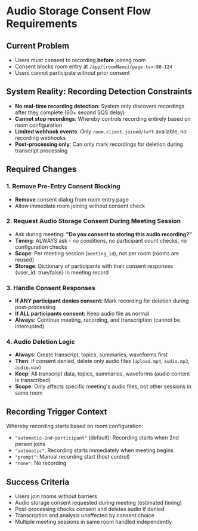 # Audio Storage Consent Flow Requirements

## Current Problem
- Users must consent to recording **before** joining room
- Consent blocks room entry at `/app/[roomName]/page.tsx:80-124`
- Users cannot participate without prior consent

## System Reality: Recording Detection Constraints
- **No real-time recording detection**: System only discovers recordings after they complete (60+ second SQS delay)
- **Cannot stop recordings**: Whereby controls recording entirely based on room configuration
- **Limited webhook events**: Only `room.client.joined/left` available, no recording webhooks
- **Post-processing only**: Can only mark recordings for deletion during transcript processing

## Required Changes

### 1. Remove Pre-Entry Consent Blocking
- **Remove** consent dialog from room entry page
- Allow immediate room joining without consent check

### 2. Request Audio Storage Consent During Meeting Session
- Ask during meeting: **"Do you consent to storing this audio recording?"**
- **Timing**: ALWAYS ask - no conditions, no participant count checks, no configuration checks
- **Scope**: Per meeting session (`meeting_id`), not per room (rooms are reused)
- **Storage**: Dictionary of participants with their consent responses {user_id: true/false} in meeting record

### 3. Handle Consent Responses
- **If ANY participant denies consent:** Mark recording for deletion during post-processing
- **If ALL participants consent:** Keep audio file as normal
- **Always:** Continue meeting, recording, and transcription (cannot be interrupted)

### 4. Audio Deletion Logic
- **Always**: Create transcript, topics, summaries, waveforms first
- **Then**: If consent denied, delete only audio files (`upload.mp4`, `audio.mp3`, `audio.wav`)
- **Keep**: All transcript data, topics, summaries, waveforms (audio content is transcribed)
- **Scope**: Only affects specific meeting's audio files, not other sessions in same room

## Recording Trigger Context
Whereby recording starts based on room configuration:
- `"automatic-2nd-participant"` (default): Recording starts when 2nd person joins
- `"automatic"`: Recording starts immediately when meeting begins
- `"prompt"`: Manual recording start (host control)
- `"none"`: No recording

## Success Criteria
- Users join rooms without barriers
- Audio storage consent requested during meeting (estimated timing)
- Post-processing checks consent and deletes audio if denied
- Transcription and analysis unaffected by consent choice
- Multiple meeting sessions in same room handled independently